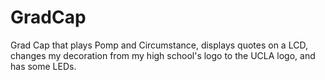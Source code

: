 # GradCap
Grad Cap that plays Pomp and Circumstance, displays quotes on a LCD, changes my decoration from my high school's logo to the UCLA logo, and has some LEDs.
